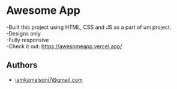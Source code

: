 
# Awesome App


-Built this project using HTML, CSS  and JS as a part of uni project.                       
-Designs only            
-Fully responsive   
-Check it out: https://awesomeapp.vercel.app/


## Authors

- iamkamalsoni7@gmail.com
